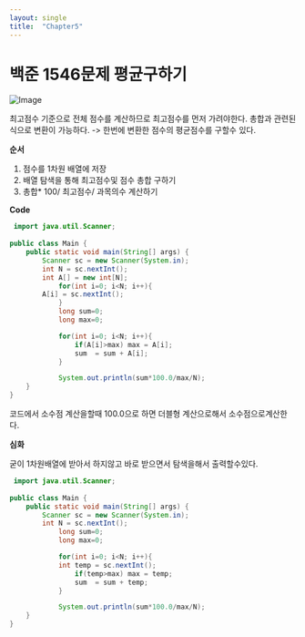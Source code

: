 ```yaml
---
layout: single
title:  "Chapter5"
---
```


# 백준 1546문제 평균구하기

![Image](https://github.com/user-attachments/assets/126c02ee-3d6d-4b85-9e12-3cb3805b343a)

최고점수 기준으로 전체 점수를 계산하므로 최고점수를 먼저 가려야한다.
총합과 관련된 식으로 변환이 가능하다. -> 한번에 변환한 점수의 평균점수를 구할수 있다.

**순서**
1. 점수를 1차원 배열에 저장
2. 배열 탐색을 통해 최고점수및 점수 총합 구하기
3. 총합* 100/ 최고점수/ 과목의수 계산하기

**Code**

```java
 import java.util.Scanner;
 
public class Main {
	public static void main(String[] args) {		
		Scanner sc = new Scanner(System.in);
 		int N = sc.nextInt();
 		int A[] = new int[N];
    		for(int i=0; i<N; i++){
		A[i] = sc.nextInt();
    		}
    		long sum=0;
    		long max=0;

    		for(int i=0; i<N; i++){
        		if(A[i]>max) max = A[i];
        		sum  = sum + A[i];
    		}

    		System.out.println(sum*100.0/max/N);
	}
}
```
코드에서 소수점 계산을할때 100.0으로 하면 더블형 계산으로해서 소수점으로계산한다.

**심화**

굳이 1차원배열에 받아서 하지않고 바로 받으면서 탐색을해서 출력할수있다.

```java
 import java.util.Scanner;
 
public class Main {
	public static void main(String[] args) {		
		Scanner sc = new Scanner(System.in);
 		int N = sc.nextInt();
    		long sum=0;
    		long max=0;

    		for(int i=0; i<N; i++){
			int temp = sc.nextInt();
        		if(temp>max) max = temp;
        		sum  = sum + temp;
    		}

    		System.out.println(sum*100.0/max/N);
	}
}
```


